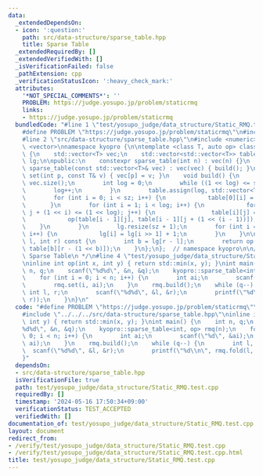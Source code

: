 ```yaml
---
data:
  _extendedDependsOn:
  - icon: ':question:'
    path: src/data-structure/sparse_table.hpp
    title: Sparse Table
  _extendedRequiredBy: []
  _extendedVerifiedWith: []
  _isVerificationFailed: false
  _pathExtension: cpp
  _verificationStatusIcon: ':heavy_check_mark:'
  attributes:
    '*NOT_SPECIAL_COMMENTS*': ''
    PROBLEM: https://judge.yosupo.jp/problem/staticrmq
    links:
    - https://judge.yosupo.jp/problem/staticrmq
  bundledCode: "#line 1 \"test/yosupo_judge/data_structure/Static_RMQ.test.cpp\"\n\
    #define PROBLEM \"https://judge.yosupo.jp/problem/staticrmq\"\n#include <iostream>\n\
    #line 2 \"src/data-structure/sparse_table.hpp\"\n#include <numeric>\n#include\
    \ <vector>\nnamespace kyopro {\n\ntemplate <class T, auto op> class sparse_table\
    \ {\n    std::vector<T> vec;\n    std::vector<std::vector<T>> table;\n    std::vector<int>\
    \ lg;\n\npublic:\n    constexpr sparse_table(int n) : vec(n) {}\n    constexpr\
    \ sparse_table(const std::vector<T>& vec) : vec(vec) { build(); }\n\n    void\
    \ set(int p, const T& v) { vec[p] = v; }\n    void build() {\n        int sz =\
    \ vec.size();\n        int log = 0;\n        while ((1 << log) <= sz) {\n    \
    \        log++;\n        }\n        table.assign(log, std::vector<T>(1 << log));\n\
    \        for (int i = 0; i < sz; i++) {\n            table[0][i] = vec[i];\n \
    \       }\n        for (int i = 1; i < log; i++) {\n            for (int j = 0;\
    \ j + (1 << i) <= (1 << log); j++) {\n                table[i][j] =\n        \
    \            op(table[i - 1][j], table[i - 1][j + (1 << (i - 1))]);\n        \
    \    }\n        }\n        lg.resize(sz + 1);\n        for (int i = 2; i < (int)lg.size();\
    \ i++) {\n            lg[i] = lg[i >> 1] + 1;\n        }\n    }\n\n    T fold(int\
    \ l, int r) const {\n        int b = lg[r - l];\n        return op(table[b][l],\
    \ table[b][r - (1 << b)]);\n    }\n};\n};  // namespace kyopro\n\n/**\n * @brief\
    \ Sparse Table\n */\n#line 4 \"test/yosupo_judge/data_structure/Static_RMQ.test.cpp\"\
    \ninline int op(int x, int y) { return std::min(x, y); }\nint main() {\n    int\
    \ n, q;\n    scanf(\"%d%d\", &n, &q);\n    kyopro::sparse_table<int, op> rmq(n);\n\
    \    for (int i = 0; i < n; i++) {\n        int ai;\n        scanf(\"%d\", &ai);\n\
    \        rmq.set(i, ai);\n    }\n    rmq.build();\n    while (q--) {\n       \
    \ int l, r;\n        scanf(\"%d%d\", &l, &r);\n        printf(\"%d\\n\", rmq.fold(l,\
    \ r));\n    }\n}\n"
  code: "#define PROBLEM \"https://judge.yosupo.jp/problem/staticrmq\"\n#include <iostream>\n\
    #include \"../../../src/data-structure/sparse_table.hpp\"\ninline int op(int x,\
    \ int y) { return std::min(x, y); }\nint main() {\n    int n, q;\n    scanf(\"\
    %d%d\", &n, &q);\n    kyopro::sparse_table<int, op> rmq(n);\n    for (int i =\
    \ 0; i < n; i++) {\n        int ai;\n        scanf(\"%d\", &ai);\n        rmq.set(i,\
    \ ai);\n    }\n    rmq.build();\n    while (q--) {\n        int l, r;\n      \
    \  scanf(\"%d%d\", &l, &r);\n        printf(\"%d\\n\", rmq.fold(l, r));\n    }\n\
    }"
  dependsOn:
  - src/data-structure/sparse_table.hpp
  isVerificationFile: true
  path: test/yosupo_judge/data_structure/Static_RMQ.test.cpp
  requiredBy: []
  timestamp: '2024-05-16 17:50:34+09:00'
  verificationStatus: TEST_ACCEPTED
  verifiedWith: []
documentation_of: test/yosupo_judge/data_structure/Static_RMQ.test.cpp
layout: document
redirect_from:
- /verify/test/yosupo_judge/data_structure/Static_RMQ.test.cpp
- /verify/test/yosupo_judge/data_structure/Static_RMQ.test.cpp.html
title: test/yosupo_judge/data_structure/Static_RMQ.test.cpp
---
```

